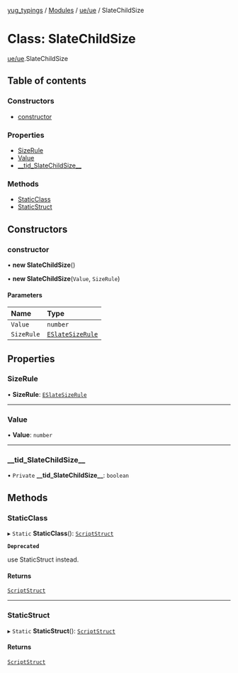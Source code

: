[yug_typings](../README.md) / [Modules](../modules.md) / [ue/ue](../modules/ue_ue.md) / SlateChildSize

# Class: SlateChildSize

[ue/ue](../modules/ue_ue.md).SlateChildSize

## Table of contents

### Constructors

- [constructor](ue_ue.SlateChildSize.md#constructor)

### Properties

- [SizeRule](ue_ue.SlateChildSize.md#sizerule)
- [Value](ue_ue.SlateChildSize.md#value)
- [\_\_tid\_SlateChildSize\_\_](ue_ue.SlateChildSize.md#__tid_slatechildsize__)

### Methods

- [StaticClass](ue_ue.SlateChildSize.md#staticclass)
- [StaticStruct](ue_ue.SlateChildSize.md#staticstruct)

## Constructors

### constructor

• **new SlateChildSize**()

• **new SlateChildSize**(`Value`, `SizeRule`)

#### Parameters

| Name | Type |
| :------ | :------ |
| `Value` | `number` |
| `SizeRule` | [`ESlateSizeRule`](../enums/ue_ue.ESlateSizeRule.md) |

## Properties

### SizeRule

• **SizeRule**: [`ESlateSizeRule`](../enums/ue_ue.ESlateSizeRule.md)

___

### Value

• **Value**: `number`

___

### \_\_tid\_SlateChildSize\_\_

• `Private` **\_\_tid\_SlateChildSize\_\_**: `boolean`

## Methods

### StaticClass

▸ `Static` **StaticClass**(): [`ScriptStruct`](ue_ue.ScriptStruct.md)

**`Deprecated`**

use StaticStruct instead.

#### Returns

[`ScriptStruct`](ue_ue.ScriptStruct.md)

___

### StaticStruct

▸ `Static` **StaticStruct**(): [`ScriptStruct`](ue_ue.ScriptStruct.md)

#### Returns

[`ScriptStruct`](ue_ue.ScriptStruct.md)
